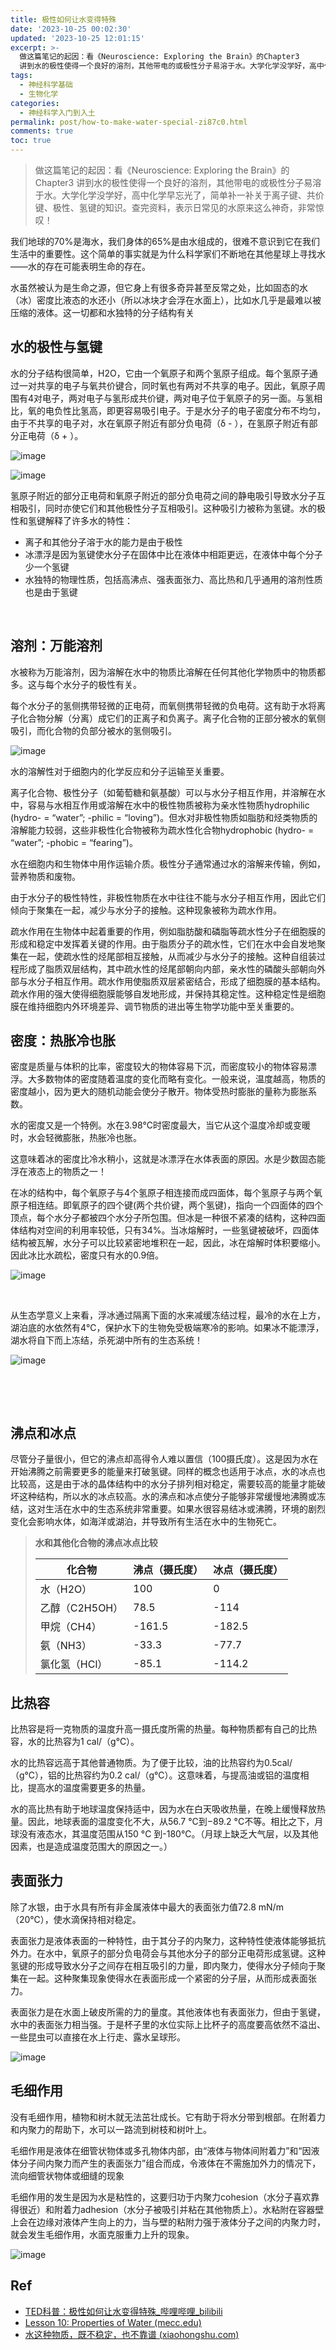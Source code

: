 ```yaml
---
title: 极性如何让水变得特殊
date: '2023-10-25 00:02:30'
updated: '2023-10-25 12:01:15'
excerpt: >-
  做这篇笔记的起因：看《Neuroscience: Exploring the Brain》的Chapter3
  讲到水的极性使得一个良好的溶剂，其他带电的或极性分子易溶于水。大学化学没学好，高中化学早忘光了，简单补一补关于离子键、共价键、极性、氢键的知识。查完资料，表示日常见的水原来这么神奇，非常惊叹！
tags:
  - 神经科学基础
  - 生物化学
categories:
  - 神经科学入门到入土
permalink: post/how-to-make-water-special-zi87c0.html
comments: true
toc: true
---
```




> 做这篇笔记的起因：看《Neuroscience: Exploring the Brain》的Chapter3 讲到水的极性使得一个良好的溶剂，其他带电的或极性分子易溶于水。大学化学没学好，高中化学早忘光了，简单补一补关于离子键、共价键、极性、氢键的知识。查完资料，表示日常见的水原来这么神奇，非常惊叹！

我们地球的70%是海水，我们身体的65%是由水组成的，很难不意识到它在我们生活中的重要性。这个简单的事实就是为什么科学家们不断地在其他星球上寻找水——水的存在可能表明生命的存在。

水虽然被认为是生命之源，但它身上有很多奇异甚至反常之处，比如固态的水（冰）密度比液态的水还小（所以冰块才会浮在水面上），比如水几乎是最难以被压缩的液体。这一切都和水独特的分子结构有关

## 水的极性与氢键

水的分子结构很简单，H2O，它由一个氧原子和两个氢原子组成。每个氢原子通过一对共享的电子与氧共价键合，同时氧也有两对不共享的电子。因此，氧原子周围有4对电子，两对电子与氢形成共价键，两对电子位于氧原子的另一面。与氢相比，氧的电负性比氢高，即更容易吸引电子。于是水分子的电子密度分布不均匀，由于不共享的电子对，水在氧原子附近有部分负电荷（δ - ），在氢原子附近有部分正电荷（δ + ）。

​​![image](https://raw.githubusercontent.com/Achuan-2/PicBed/pic/assets/202311130233011.png)

​​![image](https://raw.githubusercontent.com/Achuan-2/PicBed/pic/assets/202311130233723.png)​​​​

氢原子附近的部分正电荷和氧原子附近的部分负电荷之间的静电吸引导致水分子互相吸引，同时亦使它们和其他极性分子互相吸引。这种吸引力被称为氢键。水的极性和氢键解释了许多水的特性：

* 离子和其他分子溶于水的能力是由于极性
* 冰漂浮是因为氢键使水分子在固体中比在液体中相距更远，在液体中每个分子少一个氢键
* 水独特的物理性质，包括高沸点、强表面张力、高比热和几乎通用的溶剂性质也是由于氢键

‍

## 溶剂：万能溶剂

水被称为万能溶剂，因为溶解在水中的物质比溶解在任何其他化学物质中的物质都多。这与每个水分子的极性有关。

每个水分子的氢侧携带轻微的正电荷，而氧侧携带轻微的负电荷。这有助于水将离子化合物分解（分离）成它们的正离子和负离子。离子化合物的正部分被水的氧侧吸引，而化合物的负部分被水的氢侧吸引。

​![image](https://raw.githubusercontent.com/Achuan-2/PicBed/pic/assets/202311130233756.png)​

水的溶解性对于细胞内的化学反应和分子运输至关重要。

离子化合物、极性分子（如葡萄糖和氨基酸）可以与水分子相互作用，并溶解在水中，容易与水相互作用或溶解在水中的极性物质被称为亲水性物质hydrophilic (hydro- = “water”; -philic = “loving”)。但水对非极性物质如脂肪和烃类物质的溶解能力较弱，这些非极性化合物被称为疏水性化合物hydrophobic (hydro- = “water”; -phobic = “fearing”)。

水在细胞内和生物体中用作运输介质。极性分子通常通过水的溶解来传输，例如，营养物质和废物。

由于水分子的极性特性，非极性物质在水中往往不能与水分子相互作用，因此它们倾向于聚集在一起，减少与水分子的接触。这种现象被称为疏水作用。

疏水作用在生物体中起着重要的作用，例如脂肪酸和磷脂等疏水性分子在细胞膜的形成和稳定中发挥着关键的作用。由于脂质分子的疏水性，它们在水中会自发地聚集在一起，使疏水性的烃尾部相互接触，从而减少与水分子的接触。这种自组装过程形成了脂质双层结构，其中疏水性的烃尾部朝向内部，亲水性的磷酸头部朝向外部与水分子相互作用。疏水作用使脂质双层紧密结合，形成了细胞膜的基本结构。疏水作用的强大使得细胞膜能够自发地形成，并保持其稳定性。这种稳定性是细胞膜在维持细胞内外环境差异、调节物质的进出等生物学功能中至关重要的。

## 密度：热胀冷也胀

密度是质量与体积的比率，密度较大的物体容易下沉，而密度较小的物体容易漂浮。大多数物体的密度随着温度的变化而略有变化。一般来说，温度越高，物质的密度越小，因为更大的随机动能会使分子散开。物体受热时膨胀的量称为膨胀系数。

水的密度又是一个特例。水在3.98°C时密度最大，当它从这个温度冷却或变暖时，水会轻微膨胀，热胀冷也胀。

这意味着冰的密度比冷水稍小，这就是冰漂浮在水体表面的原因。水是少数固态能浮在液态上的物质之一！

在冰的结构中，每个氧原子与4个氢原子相连接而成四面体，每个氢原子与两个氧原子相连结。即氧原子的四个键(两个共价键，两个氢键)，指向一个四面体的四个顶点，每个水分子都被四个水分子所包围。但冰是一种很不紧凑的结构，这种四面体结构对空间的利用率较低，只有34%。当冰熔解时，一些氢键被破坏，四面体结构被瓦解，水分子可以比较紧密地堆积在一起，因此，冰在熔解时体积要缩小。因此冰比水疏松，密度只有水的0.9倍。

​![image](https://raw.githubusercontent.com/Achuan-2/PicBed/pic/assets/202311130233668.png)​

‍

从生态学意义上来看，浮冰通过隔离下面的水来减缓冻结过程，最冷的水在上方，湖泊底的水依然有4℃，保护水下的生物免受极端寒冷的影响。如果冰不能漂浮，湖水将自下而上冻结，杀死湖中所有的生态系统！

​![image](https://raw.githubusercontent.com/Achuan-2/PicBed/pic/assets/202311130233440.png "湖水底部温度为4℃")​

‍

​

## 沸点和冰点

尽管分子量很小，但它的沸点却高得令人难以置信（100摄氏度）。这是因为水在开始沸腾之前需要更多的能量来打破氢键。同样的概念也适用于冰点，水的冰点也比较高，这是由于冰的晶体结构中的水分子排列相对稳定，需要较高的能量才能破坏这种结构，所以水的冰点较高。水的沸点和冰点使分子能够非常缓慢地沸腾或冻结，这对生活在水中的生态系统非常重要。如果水很容易结冰或沸腾，环境的剧烈变化会影响水体，如海洋或湖泊，并导致所有生活在水中的生物死亡。

> <span style="font-weight: bold;" data-type="strong">水和其他化合物的沸点冰点比较</span>
>
> |化合物|沸点（摄氏度）|冰点（摄氏度）|
> | ----------------| ----------------| ----------------|
> |水（H2O）|100|0|
> |乙醇（C2H5OH）|78.5|-114|
> |甲烷（CH4）|-161.5|-182.5|
> |氨（NH3）|-33.3|-77.7|
> |氯化氢（HCl）|-85.1|-114.2|

## 比热容

比热容是将一克物质的温度升高一摄氏度所需的热量。每种物质都有自己的比热容，水的比热容为1 cal/（g℃）。

水的比热容远高于其他普通物质。为了便于比较，油的比热容约为0.5cal/（g℃），铝的比热容约为0.2 cal/（g℃）。这意味着，与提高油或铝的温度相比，提高水的温度需要更多的热量。

水的高比热有助于地球温度保持适中，因为水在白天吸收热量，在晚上缓慢释放热量。因此，地球表面的温度变化不大，从56.7 °C到−89.2 °C不等。相比之下，月球没有液态水，其温度范围从150 °C 到-180°C。（月球上缺乏大气层，以及其他因素，也是造成温度范围大的原因之一。）

## 表面张力

除了水银，由于水具有所有非金属液体中最大的表面张力值72.8 mN/m（20℃），使水滴保持相对稳定。

表面张力是液体表面的一种特性，由于其分子的内聚力，这种特性使液体能够抵抗外力。在水中，氧原子的部分负电荷会与其他水分子的部分正电荷形成氢键。这种氢键的形成导致水分子之间存在相互吸引的力量，即内聚力，使得水分子倾向于聚集在一起。这种聚集现象使得水在表面形成一个紧密的分子层，从而形成表面张力。

表面张力是在水面上破皮所需的力的量度。其他液体也有表面张力，但由于氢键，水中的表面张力相当强。于是杯子里的水位实际上比杯子的高度要高依然不溢出、一些昆虫可以直接在水上行走、露水呈球形。

​![image](https://raw.githubusercontent.com/Achuan-2/PicBed/pic/assets/202310251434078.png "露水呈球形展示了水的表面张力")​

## 毛细作用

没有毛细作用，植物和树木就无法茁壮成长。它有助于将水分带到根部。在附着力和内聚力的帮助下，水可以一路流到树枝和树叶上。

毛细作用是液体在细管状物体或多孔物体内部，由“液体与物体间附着力”和“因液体分子间内聚力而产生的表面张力”组合而成，令液体在不需施加外力的情况下，流向细管状物体或细缝的现象

毛细作用的发生是因为水是粘性的，这要归功于内聚力cohesion（水分子喜欢靠得很近）和附着力adhesion（水分子被吸引并粘在其他物质上）。水粘附在容器壁上会在边缘对液体产生向上的力，当与壁的粘附力强于液体分子之间的内聚力时，就会发生毛细作用，水面克服重力上升的现象。

​![image](https://raw.githubusercontent.com/Achuan-2/PicBed/pic/assets/202310251202916.png "水在毛细管中，中央较四周凹下")​

## Ref

* [TED科普：极性如何让水变得特殊_哔哩哔哩_bilibili](https://www.bilibili.com/video/BV1344y1L7xp/?spm_id_from=333.337.search-card.all.click&vd_source=b4a1fcb6dce305e26d8d16d9cbb71304)
* [Lesson 10: Properties of Water (mecc.edu)](https://water.mecc.edu/courses/Env211/lesson10.htm)
* [水这种物质，既不稳定，也不靠谱 (xiaohongshu.com)](https://www.xiaohongshu.com/explore/6469d6610000000013032644?app_platform=android&app_version=8.10.0&author_share=2&ignoreEngage=true&share_from_user_hidden=true&type=normal&xhsshare=CopyLink&appuid=62bf331f000000001b02a6f0&apptime=1698162804)
